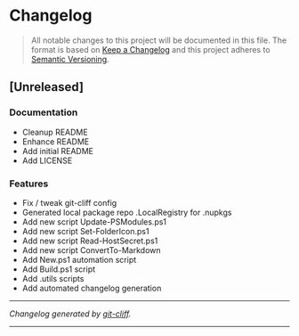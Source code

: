 # Changelog

> All notable changes to this project will be documented in this file. The format is based on
[Keep a Changelog](http://keepachangelog.com/) and this project adheres to
[Semantic Versioning](http://semver.org/).

## [Unreleased]

### Documentation

- Cleanup README
- Enhance README
- Add initial README
- Add LICENSE

### Features

- Fix / tweak git-cliff config
- Generated local package repo .LocalRegistry for .nupkgs
- Add new script Update-PSModules.ps1
- Add new script Set-FolderIcon.ps1
- Add new script Read-HostSecret.ps1
- Add new script ConvertTo-Markdown
- Add New.ps1 automation script
- Add Build.ps1 script
- Add .utils scripts
- Add automated changelog generation

***
*Changelog generated by [git-cliff](https://github.com/orhun/git-cliff).*
***
